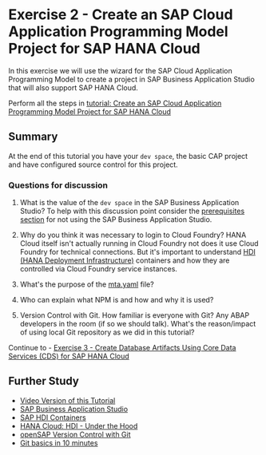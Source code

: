 # Exercise 2 - Create an SAP Cloud Application Programming Model Project for SAP HANA Cloud

In this exercise we will use the wizard for the SAP Cloud Application Programming Model to create a project in SAP Business Application Studio that will also support SAP HANA Cloud.

Perform all the steps in [tutorial: Create an SAP Cloud Application Programming Model Project for SAP HANA Cloud](https://developers.sap.com/tutorials/hana-cloud-cap-create-project.html)

## Summary

At the end of this tutorial you have your `dev space`, the basic CAP project and have configured source control for this project. 

### Questions for discussion

1. What is the value of the `dev space` in the SAP Business Application Studio? To help with this discussion point consider the [prerequisites section](../../prerequisites.md) for not using the SAP Business Application Studio.

2. Why do you think it was necessary to login to Cloud Foundry?  HANA Cloud itself isn't actually running in Cloud Foundry not does it use Cloud Foundry for technical connections. But it's important to understand [HDI (HANA Deployment Infrastructure)](https://help.sap.com/docs/HANA_CLOUD_DATABASE/c2cc2e43458d4abda6788049c58143dc/e28abca91a004683845805efc2bf967c.html) containers and how they are controlled via Cloud Foundry service instances.

3. What's the purpose of the [mta.yaml](https://help.sap.com/docs/HANA_CLOUD_DATABASE/c2b99f19e9264c4d9ae9221b22f6f589/d8226e641a124b629b0e8f7c111cd1ae.html) file?

4. Who can explain what NPM is and how and why it is used?

5. Version Control with Git. How familiar is everyone with Git? Any ABAP developers in the room (if so we should talk). What's the reason/impact of using local Git repository as we did in this tutorial?

Continue to - [Exercise 3 - Create Database Artifacts Using Core Data Services (CDS) for SAP HANA Cloud](../ex3/README.md)

## Further Study

* [Video Version of this Tutorial](https://youtu.be/ydDOGz7P--8)
* [SAP Business Application Studio](https://community.sap.com/topics/business-application-studio)
* [SAP HDI Containers](https://help.sap.com/docs/HANA_CLOUD_DATABASE/c2cc2e43458d4abda6788049c58143dc/e28abca91a004683845805efc2bf967c.html)
* [HANA Cloud: HDI - Under the Hood](https://www.youtube.com/watch?v=UmOkjPxE6Us)
* [openSAP Version Control with Git](https://open.sap.com/courses/git1)
* [Git basics in 10 minutes](https://www.freecodecamp.org/news/learn-the-basics-of-git-in-under-10-minutes-da548267cc91/)